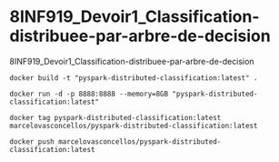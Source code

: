 # 8INF919_Devoir1_Classification-distribuee-par-arbre-de-decision
8INF919_Devoir1_Classification-distribuee-par-arbre-de-decision

```
docker build -t "pyspark-distributed-classification:latest" .
```

```
docker run -d -p 8888:8888 --memory=8GB "pyspark-distributed-classification:latest"
```

```
docker tag pyspark-distributed-classification:latest marcelovasconcellos/pyspark-distributed-classification:latest
```

```
docker push marcelovasconcellos/pyspark-distributed-classification:latest
```